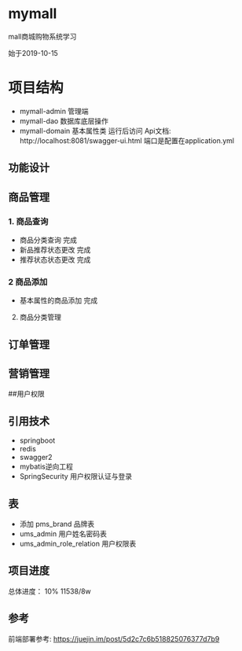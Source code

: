 # mymall
mall商城购物系统学习

始于2019-10-15

# 项目结构

- mymall-admin 管理端
- mymall-dao 数据库底层操作
- mymall-domain 基本属性类
运行后访问
Api文档:  http://localhost:8081/swagger-ui.html
端口是配置在application.yml
## 功能设计

## 商品管理

### 1. 商品查询
-    商品分类查询  完成
-    新品推荐状态更改 完成
-    推荐状态状态更改 完成
### 2 商品添加
-    基本属性的商品添加 完成

           
2. 商品分类管理
    

## 订单管理

## 营销管理
##用户权限

##  引用技术
- springboot
- redis
- swagger2
- mybatis逆向工程
- SpringSecurity 用户权限认证与登录

## 表
- 添加 pms_brand 品牌表
- ums_admin 用户姓名密码表
- ums_admin_role_relation 用户权限表



## 项目进度

总体进度： 10%   11538/8w


## 参考
前端部署参考:
https://juejin.im/post/5d2c7c6b518825076377d7b9
